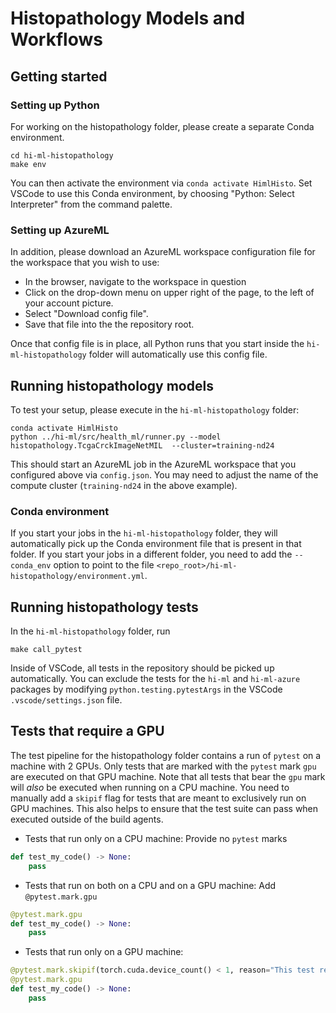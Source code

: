 # Histopathology Models and Workflows

## Getting started

### Setting up Python

For working on the histopathology folder, please create a separate Conda environment.

```shell
cd hi-ml-histopathology
make env
```

You can then activate the environment via `conda activate HimlHisto`. Set VSCode to use this Conda environment, by choosing "Python: Select Interpreter"
from the command palette.

### Setting up AzureML

In addition, please download an AzureML workspace configuration file for the workspace that you wish to use:

* In the browser, navigate to the workspace in question
* Click on the drop-down menu on upper right of the page, to the left of your account picture.
* Select "Download config file".
* Save that file into the the repository root.

Once that config file is in place, all Python runs that you start inside the `hi-ml-histopathology` folder will automatically use this config file.

## Running histopathology models

To test your setup, please execute in the `hi-ml-histopathology` folder:

```shell
conda activate HimlHisto
python ../hi-ml/src/health_ml/runner.py --model histopathology.TcgaCrckImageNetMIL  --cluster=training-nd24
```

This should start an AzureML job in the AzureML workspace that you configured above via `config.json`. You may need to adjust the name of
the compute cluster (`training-nd24` in the above example).

### Conda environment

If you start your jobs in the `hi-ml-histopathology` folder, they will automatically pick up the Conda environment file that is present in that folder.
If you start your jobs in a different folder, you need to add the `--conda_env` option to point to the file `<repo_root>/hi-ml-histopathology/environment.yml`.

## Running histopathology tests

In the `hi-ml-histopathology` folder, run

```shell
make call_pytest
```

Inside of VSCode, all tests in the repository should be picked up automatically. You can exclude the tests for the `hi-ml` and `hi-ml-azure` packages by
modifying `python.testing.pytestArgs` in the VSCode `.vscode/settings.json` file.

## Tests that require a GPU

The test pipeline for the histopathology folder contains a run of `pytest` on a machine with 2 GPUs. Only tests that are
marked with the `pytest` mark `gpu` are executed on that GPU machine. Note that all tests that bear the `gpu` mark will
_also_ be executed when running on a CPU machine. You need to manually add a `skipif` flag for tests that are meant to
exclusively run on GPU machines. This also helps to ensure that the test suite can pass when executed outside of the
build agents.

* Tests that run only on a CPU machine: Provide no `pytest` marks

```python
def test_my_code() -> None:
    pass
```

* Tests that run on both on a CPU and on a GPU machine: Add `@pytest.mark.gpu`

```python
@pytest.mark.gpu
def test_my_code() -> None:
    pass
```

* Tests that run only on a GPU machine:

```python
@pytest.mark.skipif(torch.cuda.device_count() < 1, reason="This test requires a GPU")
@pytest.mark.gpu
def test_my_code() -> None:
    pass
```
